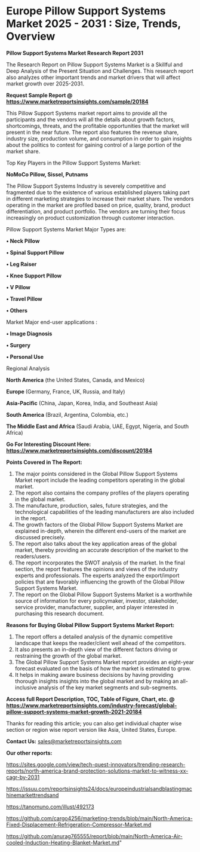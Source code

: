 # Europe Pillow Support Systems Market 2025 - 2031 : Size, Trends, Overview

<strong>Pillow Support Systems Market Research Report 2031</strong>

The Research Report on Pillow Support Systems Market is a Skillful and Deep Analysis of the Present Situation and Challenges. This research report also analyzes other important trends and market drivers that will affect market growth over 2025-2031.

<strong>Request Sample Report @ <a href=https://www.marketreportsinsights.com/sample/20184>https://www.marketreportsinsights.com/sample/20184</a></strong>

This Pillow Support Systems market report aims to provide all the participants and the vendors will all the details about growth factors, shortcomings, threats, and the profitable opportunities that the market will present in the near future. The report also features the revenue share, industry size, production volume, and consumption in order to gain insights about the politics to contest for gaining control of a large portion of the market share.

Top Key Players in the Pillow Support Systems Market:

<strong>NoMoCo Pillow, Sissel, Putnams</strong>

The Pillow Support Systems Industry is severely competitive and fragmented due to the existence of various established players taking part in different marketing strategies to increase their market share. The vendors operating in the market are profiled based on price, quality, brand, product differentiation, and product portfolio. The vendors are turning their focus increasingly on product customization through customer interaction.

Pillow Support Systems Market Major Types are:

<strong>• Neck Pillow

• Spinal Support Pillow

• Leg Raiser

• Knee Support Pillow

• V Pillow

• Travel Pillow

• Others</strong>

Market Major end-user applications :

<strong>• Image Diagnosis

• Surgery

• Personal Use</strong>

Regional Analysis

</u><strong><b>North America</b></strong> (the United States, Canada, and Mexico)

<strong><b>Europe </b></strong>(Germany, France, UK, Russia, and Italy)

<strong><b>Asia-Pacific</b></strong> (China, Japan, Korea, India, and Southeast Asia)

<strong><b>South America</b></strong> (Brazil, Argentina, Colombia, etc.)

<strong><b>The Middle East and Africa</b></strong> (Saudi Arabia, UAE, Egypt, Nigeria, and South Africa)

<strong>Go For Interesting Discount Here: <a href=https://www.marketreportsinsights.com/discount/20184>https://www.marketreportsinsights.com/discount/20184</a></strong>

<strong>Points Covered in The Report:</strong>
<ol>
  <li>The major points considered in the Global Pillow Support Systems Market report include the leading competitors operating in the global market.</li>
  <li>The report also contains the company profiles of the players operating in the global market.</li>
  <li>The manufacture, production, sales, future strategies, and the technological capabilities of the leading manufacturers are also included in the report.</li>
  <li>The growth factors of the Global Pillow Support Systems Market are explained in-depth, wherein the different end-users of the market are discussed precisely.</li>
  <li>The report also talks about the key application areas of the global market, thereby providing an accurate description of the market to the readers/users.</li>
  <li>The report incorporates the SWOT analysis of the market. In the final section, the report features the opinions and views of the industry experts and professionals. The experts analyzed the export/import policies that are favorably influencing the growth of the Global Pillow Support Systems Market.</li>
  <li>The report on the Global Pillow Support Systems Market is a worthwhile source of information for every policymaker, investor, stakeholder, service provider, manufacturer, supplier, and player interested in purchasing this research document.</li>
</ol>
<strong>Reasons for Buying Global Pillow Support Systems Market Report:</strong>

<ol>
  <li>The report offers a detailed analysis of the dynamic competitive landscape that keeps the reader/client well ahead of the competitors.</li>
  <li>It also presents an in-depth view of the different factors driving or restraining the growth of the global market.</li>
  <li>The Global Pillow Support Systems Market report provides an eight-year forecast evaluated on the basis of how the market is estimated to grow.</li>
  <li>It helps in making aware business decisions by having providing thorough insights insights into the global market and by making an all-inclusive analysis of the key market segments and sub-segments.</li>
</ol>
<strong>Access full Report Description, TOC, Table of Figure, Chart, etc. @ <a href=https://www.marketreportsinsights.com/industry-forecast/global-pillow-support-systems-market-growth-2021-20184>https://www.marketreportsinsights.com/industry-forecast/global-pillow-support-systems-market-growth-2021-20184</a></strong>


Thanks for reading this article; you can also get individual chapter wise section or region wise report version like Asia, United States, Europe.

<strong>Contact Us:</strong>
sales@marketreportsinsights.com

<strong>Our other reports:</strong>

<a href=https://sites.google.com/view/tech-quest-innovators/trending-research-reports/north-america-brand-protection-solutions-market-to-witness-xx-cagr-by-2031>https://sites.google.com/view/tech-quest-innovators/trending-research-reports/north-america-brand-protection-solutions-market-to-witness-xx-cagr-by-2031</a>

<a href=https://issuu.com/reportsinsights24/docs/europeindustrialsandblastingmachinemarkettrendsand>https://issuu.com/reportsinsights24/docs/europeindustrialsandblastingmachinemarkettrendsand</a>

<a href=https://tanomuno.com/illust/492173>https://tanomuno.com/illust/492173</a>

<a href=https://github.com/cargo4256/marketing-trends/blob/main/North-America-Fixed-Displacement-Refrigeration-Compressor-Market.md>https://github.com/cargo4256/marketing-trends/blob/main/North-America-Fixed-Displacement-Refrigeration-Compressor-Market.md</a>

<a href=https://github.com/anurag765555/report/blob/main/North-America-Air-cooled-Induction-Heating-Blanket-Market.md>https://github.com/anurag765555/report/blob/main/North-America-Air-cooled-Induction-Heating-Blanket-Market.md</a>"
